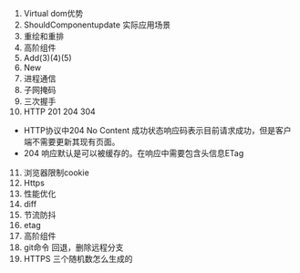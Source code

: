 1. Virtual dom优势
2. ShouldComponentupdate 实际应用场景
3. 重绘和重排
4. 高阶组件
5. Add(3)(4)(5)
6. New
7. 进程通信
8. 子网掩码
9. 三次握手
10. HTTP 201 204 304
* HTTP协议中204 No Content 成功状态响应码表示目前请求成功，但是客户端不需要更新其现有页面。
* 204 响应默认是可以被缓存的。在响应中需要包含头信息ETag
11. 浏览器限制cookie
12. Https
13. 性能优化
14. diff
15. 节流防抖
16. etag
17. 高阶组件
18. git命令 回退，删除远程分支
19. HTTPS 三个随机数怎么生成的

